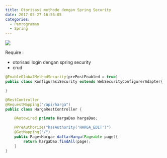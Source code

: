 ```yaml
---
title: Otorisasi methode dengan Spring Security
date: 2017-05-27 16:56:05
categories:
  - Pemrograman
  - Spring
---
```

![](/images/springboot.png)

Require :
- otorisasi login dengan spring security
- crud

```java
@EnableGlobalMethodSecurity(prePostEnabled = true)
public class KonfigurasiSecurity extends WebSecurityConfigurerAdapter{

}
```

```java
@RestController
@RequestMapping("/api/harga")
public class HargaRestController {

    @Autowired private HargaDao hargaDao;

    @PreAuthorize("hasAuthority('HARGA_EDIT')")
    @GetMapping("/")
    public Page<Harga> daftarHarga(Pageable page){
        return hargaDao.findAll(page);
    }
}
```
